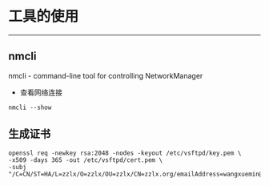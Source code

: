 # 工具的使用

---


## nmcli

nmcli - command-line tool for controlling NetworkManager

* 查看网络连接

```
nmcli --show
```

## 生成证书 

```
openssl req -newkey rsa:2048 -nodes -keyout /etc/vsftpd/key.pem \
-x509 -days 365 -out /etc/vsftpd/cert.pem \
-subj "/C=CN/ST=HA/L=zzlx/O=zzlx/OU=zzlx/CN=zzlx.org/emailAddress=wangxuemin@zzlx.org"
```
